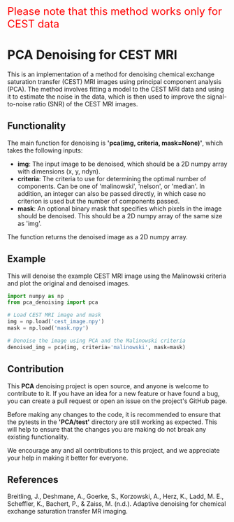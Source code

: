 <span style="color:red; font-size:24px">Please note that this method works only for CEST data</span>

# PCA Denoising for CEST MRI

This is an implementation of a method for denoising chemical exchange saturation transfer (CEST) MRI images using principal component analysis (PCA). The method involves fitting a model to the CEST MRI data and using it to estimate the noise in the data, which is then used to improve the signal-to-noise ratio (SNR) of the CEST MRI images.

## Functionality

The main function for denoising is **'pca(img, criteria, mask=None)'**, which takes the following inputs:

- **img**: The input image to be denoised, which should be a 2D numpy array with dimensions (x, y, ndyn).
- **criteria**: The criteria to use for determining the optimal number of components. Can be one of 'malinowski', 'nelson', or 'median'. In addition, an integer can also be passed directly, in which case no criterion is used but the number of components passed.
- **mask**: An optional binary mask that specifies which pixels in the image should be denoised. This should be a 2D numpy array of the same size as 'img'.

The function returns the denoised image as a 2D numpy array.

## Example

This will denoise the example CEST MRI image using the Malinowski criteria and plot the original and denoised images.
````python
import numpy as np
from pca_denoising import pca

# Load CEST MRI image and mask
img = np.load('cest_image.npy')
mask = np.load('mask.npy')

# Denoise the image using PCA and the Malinowski criteria
denoised_img = pca(img, criteria='malinowski', mask=mask)
````

## Contribution

This **PCA** denoising project is open source, and anyone is welcome to contribute to it. If you have an idea for a new feature or have found a bug, you can create a pull request or open an issue on the project's GitHub page.

Before making any changes to the code, it is recommended to ensure that the pytests in the **'PCA/test'** directory are still working as expected. This will help to ensure that the changes you are making do not break any existing functionality.

We encourage any and all contributions to this project, and we appreciate your help in making it better for everyone.


## References

Breitling, J., Deshmane, A., Goerke, S., Korzowski, A., Herz, K., Ladd, M. E., Scheffler, K., Bachert, P., & Zaiss, M. (n.d.). Adaptive denoising for chemical exchange saturation transfer MR imaging.
